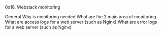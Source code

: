 0x18. Webstack monitoring

General
Why is monitoring needed
What are the 2 main area of monitoring
What are access logs for a web server (such as Nginx)
What are error logs for a web server (such as Nginx)

